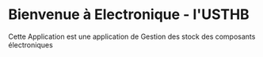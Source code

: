 # Bienvenue à Electronique - l'USTHB

Cette Application est une application de Gestion des stock des composants électroniques